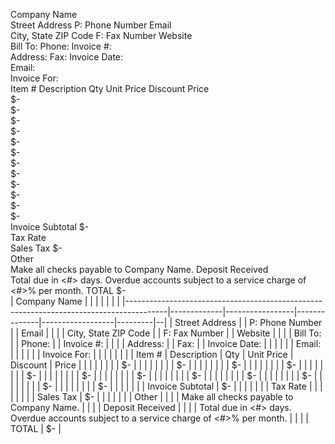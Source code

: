 Company Name						
Street Address		P: Phone Number		Email		
City, State ZIP Code		F: Fax Number		Website		
Bill To:		Phone:   		Invoice #:		
Address:		Fax:    		Invoice Date:		
		Email:   				
Invoice For: 						
Item #	Description	Qty	 Unit Price 	 Discount 	 Price 	
					 $-   	
					 $-   	
					 $-   	
					 $-   	
					 $-   	
					 $-   	
					 $-   	
					 $-   	
					 $-   	
					 $-   	
					 $-   	
					 $-   	
				Invoice Subtotal	 $-   	
				Tax Rate		
				Sales Tax	 $-   	
				Other		
Make all checks payable to Company Name.				Deposit Received		
Total due in <#> days. Overdue accounts subject to a service charge of <#>% per month.				TOTAL  	 $-   	
| Company Name                                                                           |             |                 |              |                  |         |  |
|----------------------------------------------------------------------------------------|-------------|-----------------|--------------|------------------|---------|--|
| Street Address                                                                         |             | P: Phone Number |              | Email            |         |  |
| City, State ZIP Code                                                                   |             | F: Fax Number   |              | Website          |         |  |
| Bill To:                                                                               |             | Phone:          |              | Invoice #:       |         |  |
| Address:                                                                               |             | Fax:            |              | Invoice Date:    |         |  |
|                                                                                        |             | Email:          |              |                  |         |  |
| Invoice For:                                                                           |             |                 |              |                  |         |  |
| Item #                                                                                 | Description | Qty             |  Unit Price  |  Discount        |  Price  |  |
|                                                                                        |             |                 |              |                  |  $-     |  |
|                                                                                        |             |                 |              |                  |  $-     |  |
|                                                                                        |             |                 |              |                  |  $-     |  |
|                                                                                        |             |                 |              |                  |  $-     |  |
|                                                                                        |             |                 |              |                  |  $-     |  |
|                                                                                        |             |                 |              |                  |  $-     |  |
|                                                                                        |             |                 |              |                  |  $-     |  |
|                                                                                        |             |                 |              |                  |  $-     |  |
|                                                                                        |             |                 |              |                  |  $-     |  |
|                                                                                        |             |                 |              |                  |  $-     |  |
|                                                                                        |             |                 |              |                  |  $-     |  |
|                                                                                        |             |                 |              |                  |  $-     |  |
|                                                                                        |             |                 |              | Invoice Subtotal |  $-     |  |
|                                                                                        |             |                 |              | Tax Rate         |         |  |
|                                                                                        |             |                 |              | Sales Tax        |  $-     |  |
|                                                                                        |             |                 |              | Other            |         |  |
| Make all checks payable to Company Name.                                               |             |                 |              | Deposit Received |         |  |
| Total due in <#> days. Overdue accounts subject to a service charge of <#>% per month. |             |                 |              | TOTAL            |  $-     |